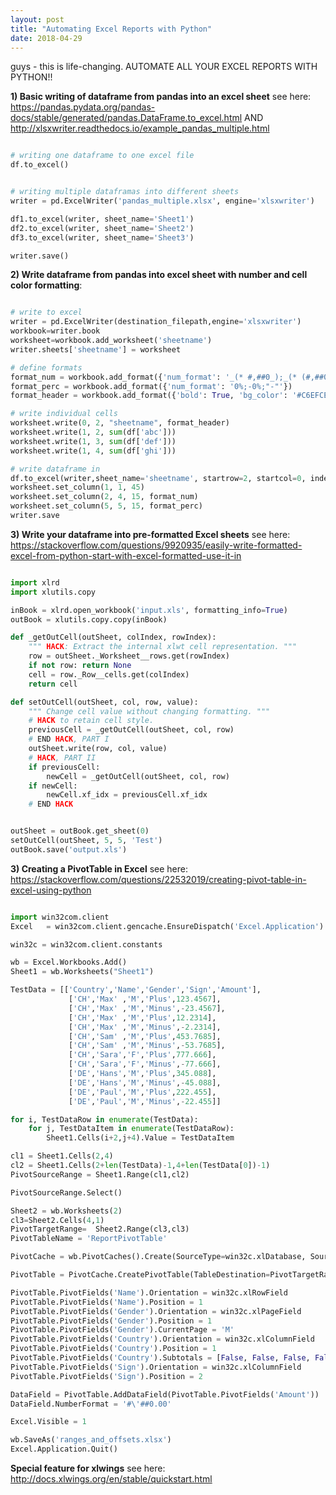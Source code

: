 ```yaml
---
layout: post
title: "Automating Excel Reports with Python"
date: 2018-04-29
---
```


guys - this is life-changing. AUTOMATE ALL YOUR EXCEL REPORTS WITH PYTHON!!

__1) Basic writing of dataframe from pandas into an excel sheet__ see here: https://pandas.pydata.org/pandas-docs/stable/generated/pandas.DataFrame.to_excel.html AND http://xlsxwriter.readthedocs.io/example_pandas_multiple.html

```python

# writing one dataframe to one excel file
df.to_excel()


# writing multiple dataframas into different sheets
writer = pd.ExcelWriter('pandas_multiple.xlsx', engine='xlsxwriter')

df1.to_excel(writer, sheet_name='Sheet1')
df2.to_excel(writer, sheet_name='Sheet2')
df3.to_excel(writer, sheet_name='Sheet3')

writer.save()
```

__2) Write dataframe from pandas into excel sheet with number and cell color formatting__:

```python

# write to excel   
writer = pd.ExcelWriter(destination_filepath,engine='xlsxwriter')   
workbook=writer.book
worksheet=workbook.add_worksheet('sheetname')
writer.sheets['sheetname'] = worksheet

# define formats
format_num = workbook.add_format({'num_format': '_(* #,##0_);_(* (#,##0);_(* "-"??_);_(@_)'})
format_perc = workbook.add_format({'num_format': '0%;-0%;"-"'})
format_header = workbook.add_format({'bold': True, 'bg_color': '#C6EFCE'})

# write individual cells
worksheet.write(0, 2, "sheetname", format_header)
worksheet.write(1, 2, sum(df['abc']))
worksheet.write(1, 3, sum(df['def']))
worksheet.write(1, 4, sum(df['ghi']))

# write dataframe in
df.to_excel(writer,sheet_name='sheetname', startrow=2, startcol=0, index=False)  
worksheet.set_column(1, 1, 45)
worksheet.set_column(2, 4, 15, format_num)
worksheet.set_column(5, 5, 15, format_perc)
writer.save

```

__3) Write your dataframe into pre-formatted Excel sheets__ see here: https://stackoverflow.com/questions/9920935/easily-write-formatted-excel-from-python-start-with-excel-formatted-use-it-in

```python

import xlrd 
import xlutils.copy 

inBook = xlrd.open_workbook('input.xls', formatting_info=True) 
outBook = xlutils.copy.copy(inBook) 

def _getOutCell(outSheet, colIndex, rowIndex): 
    """ HACK: Extract the internal xlwt cell representation. """ 
    row = outSheet._Worksheet__rows.get(rowIndex) 
    if not row: return None 
    cell = row._Row__cells.get(colIndex) 
    return cell 

def setOutCell(outSheet, col, row, value): 
    """ Change cell value without changing formatting. """ 
    # HACK to retain cell style. 
    previousCell = _getOutCell(outSheet, col, row) 
    # END HACK, PART I 
    outSheet.write(row, col, value) 
    # HACK, PART II 
    if previousCell: 
        newCell = _getOutCell(outSheet, col, row) 
    if newCell: 
        newCell.xf_idx = previousCell.xf_idx 
    # END HACK 


outSheet = outBook.get_sheet(0) 
setOutCell(outSheet, 5, 5, 'Test') 
outBook.save('output.xls') 

```


__3) Creating a PivotTable in Excel__ see here: https://stackoverflow.com/questions/22532019/creating-pivot-table-in-excel-using-python

```python

import win32com.client
Excel   = win32com.client.gencache.EnsureDispatch('Excel.Application') # Excel = win32com.client.Dispatch('Excel.Application')

win32c = win32com.client.constants

wb = Excel.Workbooks.Add()
Sheet1 = wb.Worksheets("Sheet1")

TestData = [['Country','Name','Gender','Sign','Amount'],
             ['CH','Max' ,'M','Plus',123.4567],
             ['CH','Max' ,'M','Minus',-23.4567],
             ['CH','Max' ,'M','Plus',12.2314],
             ['CH','Max' ,'M','Minus',-2.2314],
             ['CH','Sam' ,'M','Plus',453.7685],
             ['CH','Sam' ,'M','Minus',-53.7685],
             ['CH','Sara','F','Plus',777.666],
             ['CH','Sara','F','Minus',-77.666],
             ['DE','Hans','M','Plus',345.088],
             ['DE','Hans','M','Minus',-45.088],
             ['DE','Paul','M','Plus',222.455],
             ['DE','Paul','M','Minus',-22.455]]

for i, TestDataRow in enumerate(TestData):
    for j, TestDataItem in enumerate(TestDataRow):
        Sheet1.Cells(i+2,j+4).Value = TestDataItem

cl1 = Sheet1.Cells(2,4)
cl2 = Sheet1.Cells(2+len(TestData)-1,4+len(TestData[0])-1)
PivotSourceRange = Sheet1.Range(cl1,cl2)

PivotSourceRange.Select()

Sheet2 = wb.Worksheets(2)
cl3=Sheet2.Cells(4,1)
PivotTargetRange=  Sheet2.Range(cl3,cl3)
PivotTableName = 'ReportPivotTable'

PivotCache = wb.PivotCaches().Create(SourceType=win32c.xlDatabase, SourceData=PivotSourceRange, Version=win32c.xlPivotTableVersion14)

PivotTable = PivotCache.CreatePivotTable(TableDestination=PivotTargetRange, TableName=PivotTableName, DefaultVersion=win32c.xlPivotTableVersion14)

PivotTable.PivotFields('Name').Orientation = win32c.xlRowField
PivotTable.PivotFields('Name').Position = 1
PivotTable.PivotFields('Gender').Orientation = win32c.xlPageField
PivotTable.PivotFields('Gender').Position = 1
PivotTable.PivotFields('Gender').CurrentPage = 'M'
PivotTable.PivotFields('Country').Orientation = win32c.xlColumnField
PivotTable.PivotFields('Country').Position = 1
PivotTable.PivotFields('Country').Subtotals = [False, False, False, False, False, False, False, False, False, False, False, False]
PivotTable.PivotFields('Sign').Orientation = win32c.xlColumnField
PivotTable.PivotFields('Sign').Position = 2

DataField = PivotTable.AddDataField(PivotTable.PivotFields('Amount'))
DataField.NumberFormat = '#\'##0.00'

Excel.Visible = 1

wb.SaveAs('ranges_and_offsets.xlsx')
Excel.Application.Quit()

```


__Special feature for xlwings__ see here: http://docs.xlwings.org/en/stable/quickstart.html

